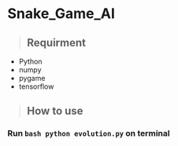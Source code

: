 Snake_Game_AI
=============

>## Requirment
- Python
- numpy
- pygame
- tensorflow

>## How to use
### Run ```bash python evolution.py``` on terminal
